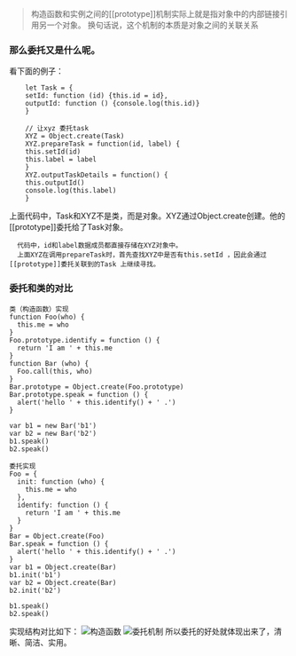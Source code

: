 >构造函数和实例之间的[[prototype]]机制实际上就是指对象中的内部链接引用另一个对象。
>换句话说，这个机制的本质是对象之间的关联关系

### 那么委托又是什么呢。
看下面的例子：

```
    let Task = {
    setId: function (id) {this.id = id},
    outputId: function () {console.log(this.id)}
    }

    // 让xyz 委托task
    XYZ = Object.create(Task)
    XYZ.prepareTask = function(id, label) {
    this.setId(id)
    this.label = label
    }
    XYZ.outputTaskDetails = function() {
    this.outputId()
    console.log(this.label)
    }
```

上面代码中，Task和XYZ不是类，而是对象。XYZ通过Object.create创建。他的[[prototype]]委托给了Task对象。
```
  代码中，id和label数据成员都直接存储在XYZ对象中。
  上面XYZ在调用prepareTask时，首先查找XYZ中是否有this.setId ，因此会通过[[prototype]]委托关联到的Task 上继续寻找。
```

### 委托和类的对比
```
类（构造函数）实现
function Foo(who) {
  this.me = who
}
Foo.prototype.identify = function () {
  return 'I am ' + this.me
}
function Bar (who) {
  Foo.call(this, who)
}
Bar.prototype = Object.create(Foo.prototype)
Bar.prototype.speak = function () {
  alert('hello ' + this.identify() + ' .')
}

var b1 = new Bar('b1')
var b2 = new Bar('b2')
b1.speak()
b2.speak()
```

```
委托实现
Foo = {
  init: function (who) {
    this.me = who
  },
  identify: function () {
    return 'I am ' + this.me
  }
}
Bar = Object.create(Foo)
Bar.speak = function () {
  alert('hello ' + this.identify() + ' .')
}
var b1 = Object.create(Bar)
b1.init('b1')
var b2 = Object.create(Bar)
b2.init('b2')

b1.speak()
b2.speak()
```

实现结构对比如下：
![构造函数](https://github.com/Hillkinsh/javascript/blob/master/image/function.png)
![委托机制](https://github.com/Hillkinsh/javascript/blob/master/image/weituo.png)
所以委托的好处就体现出来了，清晰、简洁、实用。